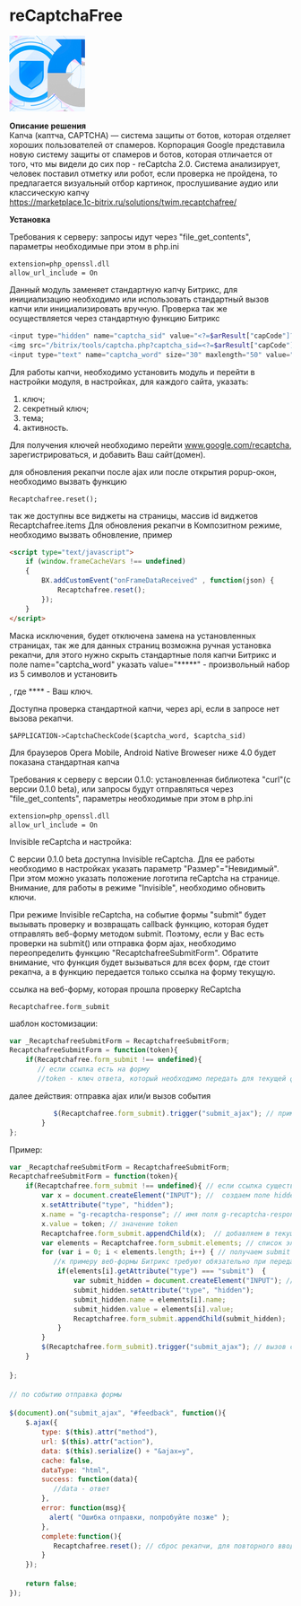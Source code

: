 # reCaptchaFree
![alt-текст](img_md/logo.jpg "1")

**Описание решения**  
Капча (каптча, CAPTCHA) — система защиты от ботов, которая отделяет хороших пользователей от спамеров. Корпорация Google представила новую систему защиты от спамеров и ботов, которая отличается от того, что мы видели до сих пор - reCaptcha 2.0. Система анализирует, человек поставил отметку или робот, если проверка не пройдена, то предлагается визуальный отбор картинок, прослушивание аудио или классическую капчу  
https://marketplace.1c-bitrix.ru/solutions/twim.recaptchafree/

**Установка**

Требования к серверу: запросы идут  через "file_get_contents", параметры необходимые при этом в php.ini
```
extension=php_openssl.dll
allow_url_include = On
```
Данный модуль заменяет стандартную капчу Битрикс, для инициализацию необходимо или использовать стандартный вызов капчи или инициализировать вручную. Проверка так же осуществляется через стандартную функцию Битрикс
```php
<input type="hidden" name="captcha_sid" value="<?=$arResult["capCode"]?>">
<img src="/bitrix/tools/captcha.php?captcha_sid=<?=$arResult["capCode"]?>" width="140" height="30" alt="CAPTCHA">
<input type="text" name="captcha_word" size="30" maxlength="50" value="" >
```
Для работы капчи, необходимо установить модуль и перейти в настройки модуля, в настройках, для каждого сайта, указать:

1) ключ;
2) секретный ключ;
3) тема;
4) активность.

Для получения ключей необходимо перейти www.google.com/recaptcha, зарегистрироваться, и добавить Ваш сайт(домен).

для обновления рекапчи после ajax или после открытия popup-окон, необходимо вызвать функцию
```
Recaptchafree.reset();

```
так же доступны все виджеты на страницы,  массив id виджетов
Recaptchafree.items
Для обновления рекапчи в Композитном режиме, необходимо вызвать обновление, пример
```html
<script type="text/javascript">
    if (window.frameCacheVars !== undefined)
    {
        BX.addCustomEvent("onFrameDataReceived" , function(json) {
            Recaptchafree.reset();
        });
    }
</script>
```
Маска исключения, будет отключена замена на установленных страницах, так же для данных страниц возможна ручная установка рекапчи, для этого нужно скрыть стандартные поля капчи Битрикс и поле name="captcha_word" указать value="*****" - произвольный набор из 5 символов и установить <div class="g-recaptcha" data-sitekey="****"></div>, где **** - Ваш ключ.

Доступна проверка стандартной капчи, через api, если в запросе нет вызова рекапчи.
```
$APPLICATION->CaptchaCheckCode($captcha_word, $captcha_sid)
```
Для браузеров Opera Mobile, Android Native Broweser ниже 4.0 будет показана стандартная капча


Требования к серверу с версии 0.1.0: установленная библиотека "curl"(с версии 0.1.0 beta), или  запросы будут отправляться через "file_get_contents", параметры необходимые при этом в php.ini

```
extension=php_openssl.dll 
allow_url_include = On
```

Invisible reCaptcha и настройка:

С версии 0.1.0 beta доступна Invisible reCaptcha. Для ее работы  необходимо в настройках указать параметр "Размер"="Невидимый". При этом  можно указать положение логотипа reCaptcha на странице. Внимание, для работы в режиме "Invisible", необходимо обновить ключи.

При режиме Invisible reCaptcha, на событие формы "submit" будет вызывать  проверку и возвращать callback функцию, которая будет отправлять  веб-форму методом submit. Поэтому, если у Вас есть проверки на submit() или отправка форм ajax,  необходимо переопределить функцию "RecaptchafreeSubmitForm". Обратите внимание, что функция будет вызываться для всех форм, где стоит рекапча, а в функцию передается только ссылка на форму текущую.

ссылка на веб-форму, которая прошла проверку ReCaptcha
```
Recaptchafree.form_submit
```
шаблон костомизации:
```javascript
var _RecaptchafreeSubmitForm = RecaptchafreeSubmitForm;
RecaptchafreeSubmitForm = function(token){
    if(Recaptchafree.form_submit !== undefined){ 
       // если ссылка есть на форму
       //token - ключ ответа, который необходимо передать для текущей формы, имя переменной g-recaptcha-response
```       
далее действия: отправка ajax или/и вызов события
```javascript
           $(Recaptchafree.form_submit).trigger("submit_ajax"); // пример вызова костомного события для проверки и отправки веб-формы ajax
        }
};
```
Пример:
```javascript
var _RecaptchafreeSubmitForm = RecaptchafreeSubmitForm;
RecaptchafreeSubmitForm = function(token){
    if(Recaptchafree.form_submit !== undefined){ // если ссылка существует на форму
        var x = document.createElement("INPUT"); //  создаем поле hidden 
        x.setAttribute("type", "hidden");  
        x.name = "g-recaptcha-response"; // имя поля g-recaptcha-response
        x.value = token; // значение token
        Recaptchafree.form_submit.appendChild(x);  // добавляем в текущую форму
        var elements = Recaptchafree.form_submit.elements; // список элементов формы
        for (var i = 0; i < elements.length; i++) { // получаем submit и берем ее имя и значение, чтобы передать, 
           //к примеру веб-формы Битрикс требуют обязательно при передачи ajax значения submit 
            if(elements[i].getAttribute("type") === "submit")  {
                var submit_hidden = document.createElement("INPUT"); // create submit input hidden
                submit_hidden.setAttribute("type", "hidden");  
                submit_hidden.name = elements[i].name;
                submit_hidden.value = elements[i].value;
                Recaptchafree.form_submit.appendChild(submit_hidden);  // append current form
            }
        }
        $(Recaptchafree.form_submit).trigger("submit_ajax"); // вызов события для веб-формы
    } 

};

// по событию отправка формы

$(document).on("submit_ajax", "#feedback", function(){
    $.ajax({
        type: $(this).attr("method"),
        url: $(this).attr("action"),
        data: $(this).serialize() + "&ajax=y",
        cache: false,
        dataType: "html",
        success: function(data){
           //data - ответ
        },
        error: function(msg){
          alert( "Ошибка отправки, попробуйте позже" );   
        },
        complete:function(){
           Recaptchafree.reset(); // сброс рекапчи, для повторного ввода
        } 
    });
    
    return false;
});
```
